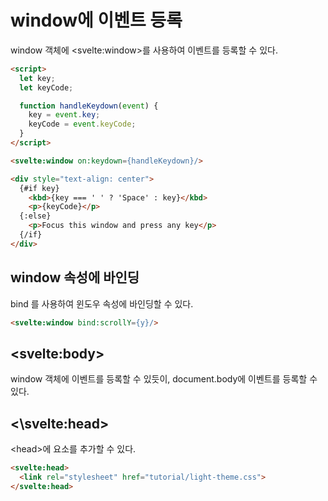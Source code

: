 # window에 이벤트 등록 

window 객체에  \<svelte:window\>를 사용하여 이벤트를 등록할 수 있다. 

```html
<script>
  let key;
  let keyCode;

  function handleKeydown(event) {
    key = event.key;
    keyCode = event.keyCode;
  }
</script>

<svelte:window on:keydown={handleKeydown}/>

<div style="text-align: center">
  {#if key}
    <kbd>{key === ' ' ? 'Space' : key}</kbd>
    <p>{keyCode}</p>
  {:else}
    <p>Focus this window and press any key</p>
  {/if}
</div>
```


## window 속성에 바인딩 
bind 를 사용하여 윈도우 속성에 바인딩할 수 있다. 


```html
<svelte:window bind:scrollY={y}/>
```


## \<svelte:body\>
window 객체에 이벤트를 등록할 수 있듯이, document.body에 이벤트를 등록할 수 있다. 


## <\svelte:head\>
\<head\>에 요소를 추가할 수 있다.

```html
<svelte:head>
  <link rel="stylesheet" href="tutorial/light-theme.css">
</svelte:head>
```









